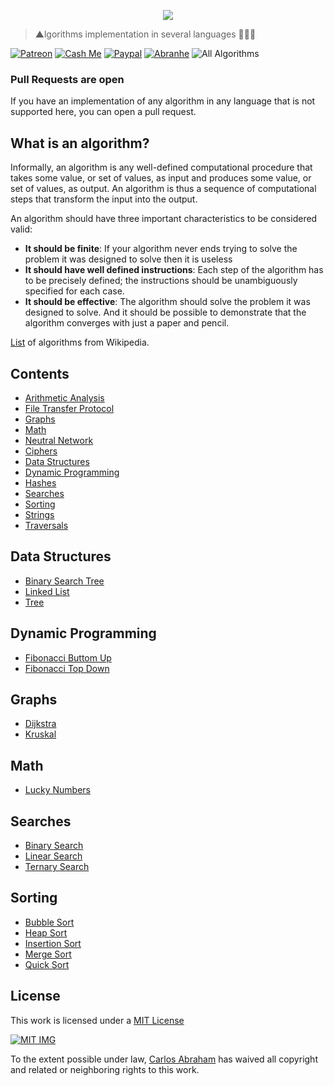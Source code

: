 <p align="center">
  <img src="https://cdn.abraham.gq/projects/algorithms/algorithms.svg">
</p>

> ▲lgorithms implementation in several languages 👨🏻‍🚀

<!-- Badges -->
[![Patreon][patreon]](https://www.patreon.com/abranhe)
[![Cash Me][cash-me]](https://cash.me/$abranhe)
[![Paypal][paypal]](https://paypal.me/abranhe)
[![Abranhe][abranhe]](https://abranhe.com)
![All Algorithms](https://img.shields.io/badge/All-%E2%96%B2llgorithms-700606.svg)
<!-- Badges -->

### Pull Requests are open

If you have an implementation of any algorithm in any language that is not supported here, you can open a pull request.

## What is an algorithm?

Informally, an algorithm is any well-defined computational procedure that takes
some value, or set of values, as input and produces some value, or set of values, as
output. An algorithm is thus a sequence of computational steps that transform the
input into the output.

An algorithm should have three important characteristics to be considered valid:

- **It should be finite**: If your algorithm never ends trying to solve the problem
it was designed to solve then it is useless
- **It should have well defined instructions**: Each step of the algorithm has to
be precisely defined; the instructions should be unambiguously specified for each case.
- **It should be effective**: The algorithm should solve the problem it was designed
to solve. And it should be possible to demonstrate that the algorithm converges with
just a paper and pencil.

[List](https://en.wikipedia.org/wiki/List_of_algorithms) of algorithms from Wikipedia.

## Contents

- [Arithmetic Analysis]()
- [File Transfer Protocol]()
- [Graphs](#graphs)
- [Math](#math)
- [Neutral Network]()
- [Ciphers]()
- [Data Structures](#data-structures)
- [Dynamic Programming](#dynamic-programming)
- [Hashes]()
- [Searches](#searches)
- [Sorting](#sorting)
- [Strings]()
- [Traversals]()

## Data Structures

- [Binary Search Tree](data-structures/binary-search-tree)
- [Linked List](data-structures/linked-list)
- [Tree](data-structures/tree)

## Dynamic Programming

- [Fibonacci Buttom Up](dynamic-programming/fibonacci-bottom-up)
- [Fibonacci Top Down](dynamic-programming/fibonacci-top-down)

## Graphs

- [Dijkstra](graphs/dijkstra)
- [Kruskal](graphs/kruskal)

## Math

- [Lucky Numbers](math/lucky-numbers)

## Searches

- [Binary Search](searches/binary-search/)
- [Linear Search](searches/linear-search/)
- [Ternary Search](searches/ternary-search/)

## Sorting

- [Bubble Sort](sorting/bubble-sort/)
- [Heap Sort](sorting/heap-sort/)
- [Insertion Sort](sorting/insertion-sort/)
- [Merge Sort](sorting/merge-sort)
- [Quick Sort](sorting/quick-sort/)

## License

This work is licensed under a [MIT License](https://github.com/abranhe/algorithms/blob/master/LICENSE)

[![MIT IMG][mit-license]]((https://github.com/abranhe/algorithms/blob/master/LICENSE))

To the extent possible under law, [Carlos Abraham](https://go.abranhe.com/github) has waived all copyright and related or neighboring rights to this work.

<!-- Links -->
[mit-license]: https://cdn.abraham.gq/projects/algorithms/mit-license.png
[abranhe]: https://cdn.abraham.gq/badges/badge.svg
[cash-me]: https://cdn.abraham.gq/badges/cash-me.svg
[patreon]: https://cdn.abraham.gq/badges/patreon.svg
[paypal]: https://cdn.abraham.gq/badges/paypal.svg
